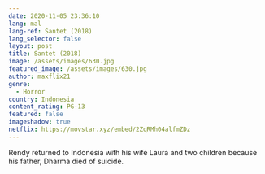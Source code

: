 ```yaml
---
date: 2020-11-05 23:36:10
lang: mal
lang-ref: Santet (2018)
lang_selector: false
layout: post
title: Santet (2018)
image: /assets/images/630.jpg
featured_image: /assets/images/630.jpg
author: maxflix21
genre:
  - Horror
country: Indonesia
content_rating: PG-13
featured: false
imageshadow: true
netflix: https://movstar.xyz/embed/2ZqRMh04alfmZDz
---
```

Rendy returned to Indonesia with his wife Laura and two children because his father, Dharma died of suicide.